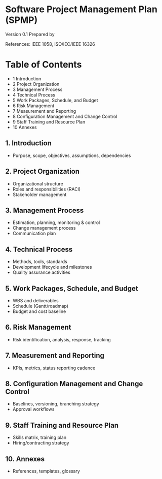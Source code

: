 # Software Project Management Plan (SPMP)

Version 0.1
Prepared by <author>
<organization>
<date created>

References: IEEE 1058, ISO/IEC/IEEE 16326

Table of Contents
=================
- 1 Introduction
- 2 Project Organization
- 3 Management Process
- 4 Technical Process
- 5 Work Packages, Schedule, and Budget
- 6 Risk Management
- 7 Measurement and Reporting
- 8 Configuration Management and Change Control
- 9 Staff Training and Resource Plan
- 10 Annexes

## 1. Introduction
- Purpose, scope, objectives, assumptions, dependencies

## 2. Project Organization
- Organizational structure
- Roles and responsibilities (RACI)
- Stakeholder management

## 3. Management Process
- Estimation, planning, monitoring & control
- Change management process
- Communication plan

## 4. Technical Process
- Methods, tools, standards
- Development lifecycle and milestones
- Quality assurance activities

## 5. Work Packages, Schedule, and Budget
- WBS and deliverables
- Schedule (Gantt/roadmap)
- Budget and cost baseline

## 6. Risk Management
- Risk identification, analysis, response, tracking

## 7. Measurement and Reporting
- KPIs, metrics, status reporting cadence

## 8. Configuration Management and Change Control
- Baselines, versioning, branching strategy
- Approval workflows

## 9. Staff Training and Resource Plan
- Skills matrix, training plan
- Hiring/contracting strategy

## 10. Annexes
- References, templates, glossary
